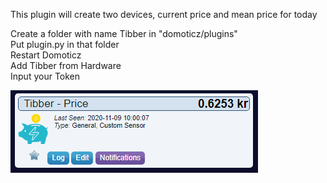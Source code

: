 This plugin will create two devices, current price and mean price for today


Create a folder with name Tibber in "domoticz/plugins"  
Put plugin.py in that folder  
Restart Domoticz  
Add Tibber from Hardware  
Input your Token  

![](./tibber.png "Photo")

